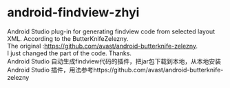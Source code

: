 # android-findview-zhyi
Android Studio plug-in for generating findview code from selected layout XML. According to the ButterKnifeZelezny.  
The original :https://github.com/avast/android-butterknife-zelezny.  
I just changed the part of the code. Thanks.  
Android Studio 自动生成findview代码的插件，把jar包下载到本地，从本地安装Android Studio 插件，用法参考https://github.com/avast/android-butterknife-zelezny
